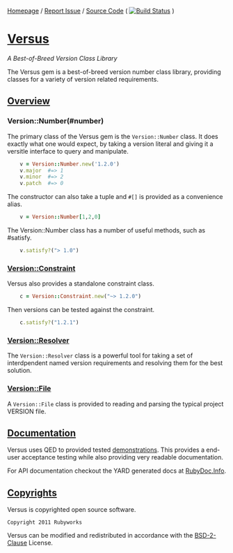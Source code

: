 [Homepage](http://rubyworks.github.com/versus) /
[Report Issue](http://github.com/rubyworks/versus) /
[Source Code](http://github.com/rubyworks/versus)
( [![Build Status](https://travis-ci.org/rubyworks/versus.png)](https://travis-ci.org/rubyworks/versus) )


# [Versus](http://rubyworks.github.com/versus)

*A Best-of-Breed Version Class Library*

The Versus gem is a best-of-breed version number class library, providing classes
for a variety of version related requirements.


## [Overview](#overview)

### Version::Number(#number)

The primary class of the Versus gem is the `Version::Number` class. It does
exactly what one would expect, by taking a version literal and giving it a
versitle interface to query and manipulate.

```ruby
    v = Version::Number.new('1.2.0')
    v.major  #=> 1
    v.minor  #=> 2
    v.patch  #=> 0
```

The constructor can also take a tuple and `#[]` is provided as a convenience alias.

```ruby
    v = Version::Number[1,2,0]
```

The Version::Number class has a number of useful methods, such as #satisfy.

```ruby
    v.satisfy?("> 1.0")
```

### [Version::Constraint](#constraint)

Versus also provides a standalone constraint class.

```ruby
    c = Version::Constraint.new("~> 1.2.0")
```

Then versions can be tested against the constraint.

```ruby
    c.satisfy?("1.2.1")
```

### [Version::Resolver](#resolver)

The `Version::Resolver` class is a powerful tool for taking a set of interdpendent
named version requirements and resolving them for the best solution.


### [Version::File](#file)

A `Version::File` class is provided to reading and parsing the typical project VERSION file.



## [Documentation](#documentation)

Versus uses QED to provided tested [demonstrations](http://). This provides a end-user 
acceptance testing while also providing very readable documentation.

For API documentation checkout the YARD generated docs at [RubyDoc.Info](http://rubydoc.info/gems/versus/frames).


## [Copyrights](#copyrights)

Versus is copyrighted open source software.

    Copyright 2011 Rubyworks

Versus can be modified and redistributed in accordance with the
[BSD-2-Clause](http://spdx.org/licenses/bsd-2-clause) License.

